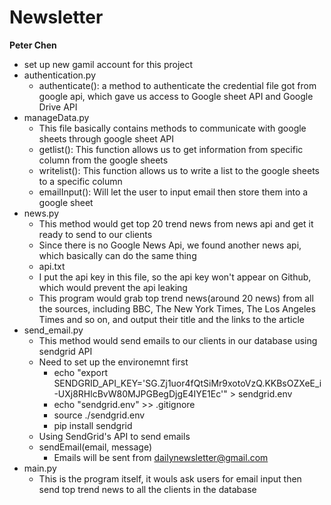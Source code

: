 # Newsletter

**Peter Chen**
- set up new gamil account for this project
- authentication.py
    - authenticate(): a method to authenticate the credential file got from google api, which gave us access to Google sheet API and Google Drive API
- manageData.py
    - This file basically contains methods to communicate with google sheets through google sheet API
    - getlist(): This function allows us to get information from specific column from the google sheets
    - writelist(): This function allows us to write a list to the google sheets to a specific column
    - emailInput(): Will let the user to input email then store them into a google sheet
- news.py
    - This method would get top 20 trend news from news api and get it ready to send to our clients
    - Since there is no Google News Api, we found another news api, which basically can do the same thing
    - api.txt
    - I put the api key in this file, so the api key won't appear on Github, which would prevent the api leaking
    - This program would grab top trend news(around 20 news) from all the sources, including BBC, The New York Times, The Los Angeles Times and so on, and output their title and the links to the article
- send_email.py
    - This method would send emails to our clients in our database using sendgrid API
    - Need to set up the environemnt first
        - echo "export SENDGRID_API_KEY='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'" > sendgrid.env
        - echo "sendgrid.env" >> .gitignore
        - source ./sendgrid.env
        - pip install sendgrid
    - Using SendGrid's API to send emails
    - sendEmail(email, message)
        - Emails will be sent from dailynewsletter@gmail.com
- main.py
    - This is the program itself, it wouls ask users for email input then send top trend news to all the clients in the database